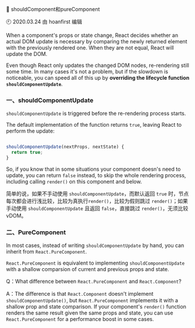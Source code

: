 🐾 shouldComponent和pureComponent

🕘 2020.03.24 由 hoanfirst 编辑


When a component's props or state change, React decides whether an actual DOM update is necessary by comparing the newly returned element with the previously rendered one. When they are not equal, React will update the DOM.

Even though React only updates the changed DOM nodes, re-rendering still some time. In many cases it's not a problem, but if the slowdown is noticeable, you can speed all of this up by **overriding the lifecycle function `shouldComponentUpdate`**.

### 一、shouldComponentUpdate

`shouldComponentUpdate` is triggered before the re-rendering process starts.

The default implementation of the function returns `true`, leaving React to perform the update:

```javascript

shouldComponentUpdate(nextProps, nextState) {
  return true;
}

```

So, if you know that in some situations your component doesn's need to update, you can return `false` instead, to skip the whole rendering process, including calling `render()` on this component and below.

简单的说，如果不手动使用 `shouldComponentUpdate`，而默认返回 `true` 时，节点每次都会进行浅比较，比较为真执行`render()`，比较为假则跳过 `render()`；如果手动使用 `shouldComponentUpdate` 且返回 `false`，直接跳过 `render()`，无须比较 vDOM。


### 二、PureComponent

In most cases, instead of writing `shouldComponentUpdate` by hand, you can inherit from `React.PureComponent`.

`React.PureComponent` is equivalent to implementing `shouldComponentUpdate` with a shallow comparsion of current and previous props and state.

Q：What difference between `React.PureComponent` and `React.Component`?

A：The difference is that `React.Component` doesn't implement `shouldComponentUpdate()`, but `React.PureComponent` implements it with a shallow prop and state comparison. If your component's `render()` function renders the same result given the same props and state, you can use `React.PureComponent` for a performance boost in some cases.



